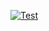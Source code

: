 [![Test](https://github.com/wault-pw/alice/actions/workflows/test.yml/badge.svg)](https://github.com/wault-pw/alice/actions/workflows/test.yml)
